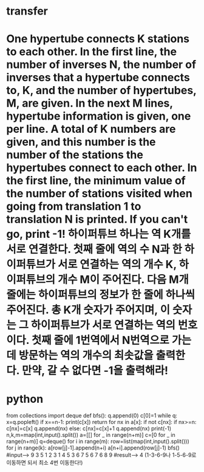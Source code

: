 # transfer
# One hypertube connects K stations to each other. In the first line, the number of inverses N, the number of inverses that a hypertube connects to, K, and the number of hypertubes, M, are given. In the next M lines, hypertube information is given, one per line. A total of K numbers are given, and this number is the number of the stations the hypertubes connect to each other. In the first line, the minimum value of the number of stations visited when going from translation 1 to translation N is printed. If you can't go, print -1! 하이퍼튜브 하나는 역 K개를 서로 연결한다. 첫째 줄에 역의 수 N과 한 하이퍼튜브가 서로 연결하는 역의 개수 K, 하이퍼튜브의 개수 M이 주어진다. 다음 M개 줄에는 하이퍼튜브의 정보가 한 줄에 하나씩 주어진다. 총 K개 숫자가 주어지며, 이 숫자는 그 하이퍼튜브가 서로 연결하는 역의 번호이다. 첫째 줄에 1번역에서 N번역으로 가는데 방문하는 역의 개수의 최솟값을 출력한다. 만약, 갈 수 없다면 -1을 출력해라!
# python 
from collections import deque 
def bfs():
    q.append(0)
    c[0]=1
    while q:
        x=q.popleft()
        if x==n-1:
            print(c[x])
            return 
        for nx in a[x]:
            if not c[nx]:
                if nx>=n:
                    c[nx]=c[x]
                    q.append(nx)
                else:
                    c[nx]=c[x]+1
                    q.append(nx)
    print(-1)
n,k,m=map(int,input().split())
a=[[] for _ in range(n+m)]
c=[0 for _ in range(n+m)]
q=deque()
for i in range(m):
    row=list(map(int,input().split()))
    for j in range(k):
        a[row[j]-1].append(n+i)
        a[n+i].append(row[j]-1)
bfs()
#input--> 9 3 5  1 2 3  1 4 5  3 6 7  5 6 7  6 8 9
#result--> 4 (1-3-6-9나 1-5-6-9로 이동하면 되서 최소 4번 이동한다!)
